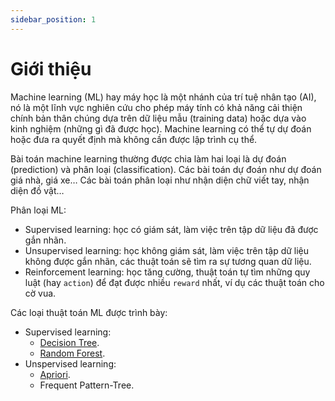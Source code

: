 ```yaml
---
sidebar_position: 1
---
```


# Giới thiệu

Machine learning (ML) hay máy học là một nhánh của trí tuệ nhân tạo (AI), nó là một lĩnh vực nghiên cứu cho phép máy tính có khả năng cải thiện chính bản thân chúng dựa trên dữ liệu mẫu (training data) hoặc dựa vào kinh nghiệm (những gì đã được học). Machine learning có thể tự dự đoán hoặc đưa ra quyết định mà không cần được lập trình cụ thể.

Bài toán machine learning thường được chia làm hai loại là dự đoán (prediction) và phân loại (classification). Các bài toán dự đoán như dự đoán giá nhà, giá xe… Các bài toán phân loại như nhận diện chữ viết tay, nhận diện đồ vật…

Phân loại ML:

- Supervised learning: học có giám sát, làm việc trên tập dữ liệu đã được gắn nhãn.
- Unsupervised learning: học không giám sát, làm việc trên tập dữ liệu không được gắn nhãn, các thuật toán sẽ tìm ra sự tương quan dữ liệu.
- Reinforcement learning: học tăng cường, thuật toán tự tìm những quy luật (hay `action`) để đạt được nhiều `reward` nhất, ví dụ các thuật toán cho cờ vua.

Các loại thuật toán ML được trình bày:

- Supervised learning:
  - <a href="../machine-learning/tree-based-models/decision-tree">Decision Tree</a>.
  - <a href="../machine-learning/tree-based-models/random-forest">Random Forest</a>.
- Unspervised learning:
  - <a href="../machine-learning/association-rule-mining/apriori">Apriori</a>.
  - Frequent Pattern-Tree.
